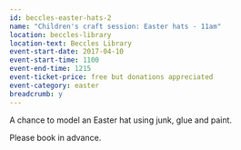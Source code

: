 ```yaml
---
id: beccles-easter-hats-2
name: "Children's craft session: Easter hats - 11am"
location: beccles-library
location-text: Beccles Library
event-start-date: 2017-04-10
event-start-time: 1100
event-end-time: 1215
event-ticket-price: free but donations appreciated
event-category: easter
breadcrumb: y
---
```


A chance to model an Easter hat using junk, glue and paint.

Please book in advance.
